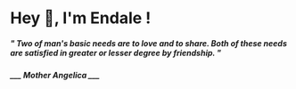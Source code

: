 <h1 title="head"> Hey 👋, I'm Endale !</h1>

**<h5><i>" Two of man's basic needs are to love and to share. Both of these needs are satisfied in greater or lesser degree by friendship. "</i></h5>**

*<b>___ Mother Angelica ___</b>*
